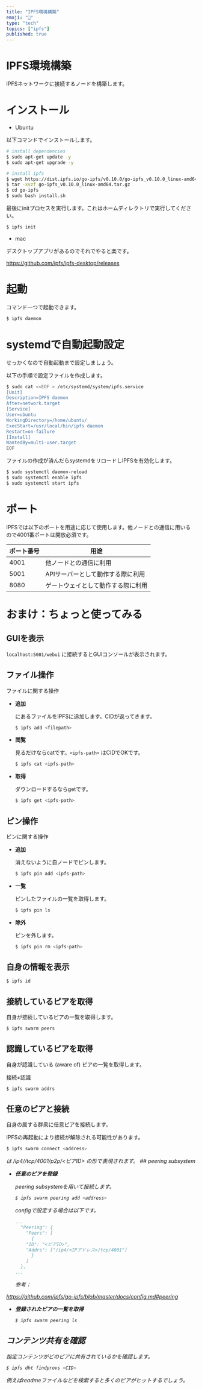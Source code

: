 ```yaml
---
title: "IPFS環境構築"
emoji: "👀"
type: "tech"
topics: ["ipfs"]
published: true
---
```




# IPFS環境構築

IPFSネットワークに接続するノードを構築します。

# インストール

- Ubuntu

以下コマンドでインストールします。

```bash
# install dependencies
$ sudo apt-get update -y
$ sudo apt-get upgrade -y

# install ipfs
$ wget https://dist.ipfs.io/go-ipfs/v0.10.0/go-ipfs_v0.10.0_linux-amd64.tar.gz
$ tar -xvzf go-ipfs_v0.10.0_linux-amd64.tar.gz
$ cd go-ipfs
$ sudo bash install.sh
```

最後にinitプロセスを実行します。これはホームディレクトリで実行してください。

```bash
$ ipfs init
```

- mac

デスクトップアプリがあるのでそれでやると楽です。

https://github.com/ipfs/ipfs-desktop/releases

# 起動
コマンド一つで起動できます。

```bash
$ ipfs daemon
```

# systemdで自動起動設定

せっかくなので自動起動まで設定しましょう。

以下の手順で設定ファイルを作成します。

```bash
$ sudo cat <<EOF > /etc/systemd/system/ipfs.service
[Unit]
Description=IPFS daemon
After=network.target
[Service]
User=ubuntu
WorkingDirectory=/home/ubuntu/
ExecStart=/usr/local/bin/ipfs daemon
Restart=on-failure
[Install]
WantedBy=multi-user.target
EOF
```

ファイルの作成が済んだらsystemdをリロードしIPFSを有効化します。

```bash
$ sudo systemctl daemon-reload
$ sudo systemctl enable ipfs
$ sudo systemctl start ipfs
```

# ポート
IPFSでは以下のポートを用途に応じて使用します。他ノードとの通信に用いるので4001番ポートは開放必須です。

| ポート番号 | 用途                               |
| ---------- | ---------------------------------- |
| 4001       | 他ノードとの通信に利用             |
| 5001       | APIサーバーとして動作する際に利用  |
| 8080       | ゲートウェイとして動作する際に利用 |

# おまけ：ちょっと使ってみる

## GUIを表示

`localhost:5001/webui` に接続するとGUIコンソールが表示されます。

## ファイル操作

ファイルに関する操作

- **追加**

    <filepath>にあるファイルをIPFSに追加します。CIDが返ってきます。

    ```bash
    $ ipfs add <filepath>
    ```

- **閲覧**

    見るだけならcatです。`<ipfs-path>` はCIDでOKです。

    ```bash
    $ ipfs cat <ipfs-path>
    ```

- **取得**

    ダウンロードするならgetです。

    ```bash
    $ ipfs get <ipfs-path>
    ```

## ピン操作

ピンに関する操作

- **追加**

    消えないように自ノードでピンします。

    ```bash
    $ ipfs pin add <ipfs-path>
    ```

- **一覧**

    ピンしたファイルの一覧を取得します。

    ```bash
    $ ipfs pin ls
    ```

- **除外**

    ピンを外します。

    ```bash
    $ ipfs pin rm <ipfs-path>
    ```

## 自身の情報を表示

```bash
$ ipfs id
```

## 接続しているピアを取得

自身が接続しているピアの一覧を取得します。

```bash
$ ipfs swarm peers
```

## 認識しているピアを取得

自身が認識している (aware of) ピアの一覧を取得します。

接続≠認識

```bash
$ ipfs swarm addrs
```

## 任意のピアと接続

自身の属する群衆に任意ピアを接続します。

IPFSの再起動により接続が解除される可能性があります。

```bash
$ ipfs swarm connect <address>
```

<address> は /ip4/<IPアドレス>/tcp/4001/p2p/<ピアID> の形で表現されます。
## peering subsystem

- **任意のピアを登録**

	peering subsystemを用いて接続します。

	```bash
	$ ipfs swarm peering add <address>
	```
	

	configで設定する場合は以下です。

	```yaml
	...
	  "Peering": {
	    "Peers": [
	      {
		"ID": "<ピアID>",
		"Addrs": ["/ip4/<IPアドレス>/tcp/4001"]
	      }
	    ]
	  },
	...
	```

	参考：

https://github.com/ipfs/go-ipfs/blob/master/docs/config.md#peering

- **登録されたピアの一覧を取得**

	```bash
	$ ipfs swarm peering ls
	```

## コンテンツ共有を確認

指定コンテンツがどのピアに共有されているかを確認します。

```bash
$ ipfs dht findprovs <CID>
```

例えばreadmeファイルなどを検索すると多くのピアがヒットするでしょう。